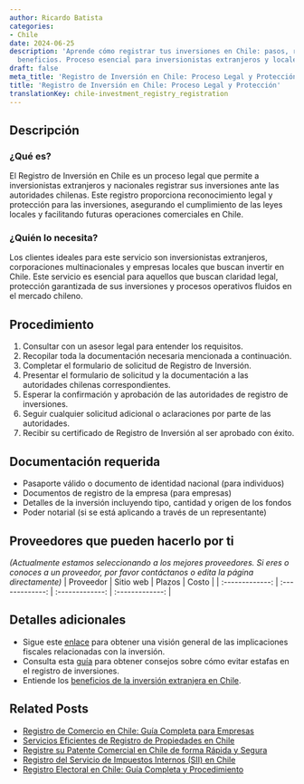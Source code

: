```yaml
---
author: Ricardo Batista
categories:
- Chile
date: 2024-06-25
description: 'Aprende cómo registrar tus inversiones en Chile: pasos, requisitos y
  beneficios. Proceso esencial para inversionistas extranjeros y locales.'
draft: false
meta_title: 'Registro de Inversión en Chile: Proceso Legal y Protección'
title: 'Registro de Inversión en Chile: Proceso Legal y Protección'
translationKey: chile-investment_registry_registration
---
```



## Descripción
### ¿Qué es?
El Registro de Inversión en Chile es un proceso legal que permite a inversionistas extranjeros y nacionales registrar sus inversiones ante las autoridades chilenas. Este registro proporciona reconocimiento legal y protección para las inversiones, asegurando el cumplimiento de las leyes locales y facilitando futuras operaciones comerciales en Chile.

### ¿Quién lo necesita?
Los clientes ideales para este servicio son inversionistas extranjeros, corporaciones multinacionales y empresas locales que buscan invertir en Chile. Este servicio es esencial para aquellos que buscan claridad legal, protección garantizada de sus inversiones y procesos operativos fluidos en el mercado chileno.

## Procedimiento

1. Consultar con un asesor legal para entender los requisitos.
2. Recopilar toda la documentación necesaria mencionada a continuación.
3. Completar el formulario de solicitud de Registro de Inversión.
4. Presentar el formulario de solicitud y la documentación a las autoridades chilenas correspondientes.
5. Esperar la confirmación y aprobación de las autoridades de registro de inversiones.
6. Seguir cualquier solicitud adicional o aclaraciones por parte de las autoridades.
7. Recibir su certificado de Registro de Inversión al ser aprobado con éxito.

## Documentación requerida

- Pasaporte válido o documento de identidad nacional (para individuos)
- Documentos de registro de la empresa (para empresas)
- Detalles de la inversión incluyendo tipo, cantidad y origen de los fondos
- Poder notarial (si se está aplicando a través de un representante)

## Proveedores que pueden hacerlo por ti
_(Actualmente estamos seleccionando a los mejores proveedores. Si eres o conoces a un proveedor, por favor contáctanos o edita la página directamente)_
| Proveedor        |     Sitio web     |     Plazos    |       Costo      |
| :-------------: | :-------------: |  :-------------: | :-------------: |

## Detalles adicionales

- Sigue este [enlace](https://www.reddit.com/r/dubai/comments/1b2t533/corporate_tax_in_uae_flowchart/?rdt=36959) para obtener una visión general de las implicaciones fiscales relacionadas con la inversión.
- Consulta esta [guía](https://www.reddit.com/r/Upwork/comments/ui5q2i/es_esto_una_estafa_gu%C3%ADa_completa_de_estafa_de/es/?rdt=52597) para obtener consejos sobre cómo evitar estafas en el registro de inversiones.
- Entiende los [beneficios de la inversión extranjera en Chile](https://www.reddit.com/r/PassportPorn/comments/12ri994/lesser_known_benefits_of_citizenships/?rdt=55964).


## Related Posts

- [Registro de Comercio en Chile: Guía Completa para Empresas](https://tramitit.com/es/guides/chile/inscripci%C3%B3n_en_el_registro_de_comercio/)
- [Servicios Eficientes de Registro de Propiedades en Chile](https://tramitit.com/es/guides/chile/inscripci%C3%B3n_en_el_registro_de_propiedad/)
- [Registre su Patente Comercial en Chile de forma Rápida y Segura](https://tramitit.com/es/guides/chile/solicitud_de_patente_comercial/)
- [Registro del Servicio de Impuestos Internos (SII) en Chile](https://tramitit.com/es/guides/chile/inscripci%C3%B3n_al_sii/)
- [Registro Electoral en Chile: Guía Completa y Procedimiento](https://tramitit.com/es/guides/chile/inscripci%C3%B3n_al_registro_electoral/)